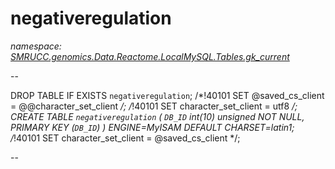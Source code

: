 ﻿# negativeregulation
_namespace: [SMRUCC.genomics.Data.Reactome.LocalMySQL.Tables.gk_current](./index.md)_

--
 
 DROP TABLE IF EXISTS `negativeregulation`;
 /*!40101 SET @saved_cs_client = @@character_set_client */;
 /*!40101 SET character_set_client = utf8 */;
 CREATE TABLE `negativeregulation` (
 `DB_ID` int(10) unsigned NOT NULL,
 PRIMARY KEY (`DB_ID`)
 ) ENGINE=MyISAM DEFAULT CHARSET=latin1;
 /*!40101 SET character_set_client = @saved_cs_client */;
 
 --




